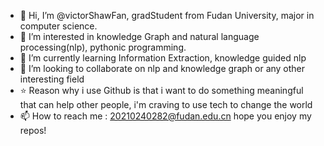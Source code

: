 - 👋 Hi, I’m @victorShawFan, gradStudent from Fudan University, major in computer science.
- 👀 I’m interested in knowledge Graph and natural language processing(nlp), pythonic programming.
- 🌱 I’m currently learning Information Extraction, knowledge guided nlp
- 💞️ I’m looking to collaborate on nlp and knowledge graph or any other interesting field
- ⭐ Reason why i use Github is that i want to do something meaningful that can help other people, i'm craving to use tech to change the world
- 📫 How to reach me : 20210240282@fudan.edu.cn
hope you enjoy my repos!
<!---
victorShawFan/victorShawFan is a ✨ special ✨ repository because its `README.md` (this file) appears on your GitHub profile.
You can click the Preview link to take a look at your changes.
--->
